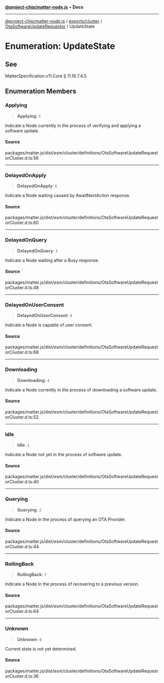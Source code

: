 [**@project-chip/matter-node.js**](../../../../../README.md) • **Docs**

***

[@project-chip/matter-node.js](../../../../../modules.md) / [exports/cluster](../../../README.md) / [OtaSoftwareUpdateRequestor](../README.md) / UpdateState

# Enumeration: UpdateState

## See

MatterSpecification.v11.Core § 11.19.7.4.5

## Enumeration Members

### Applying

> **Applying**: `5`

Indicate a Node currently in the process of verifying and applying a software update.

#### Source

packages/matter.js/dist/esm/cluster/definitions/OtaSoftwareUpdateRequestorCluster.d.ts:56

***

### DelayedOnApply

> **DelayedOnApply**: `6`

Indicate a Node waiting caused by AwaitNextAction response.

#### Source

packages/matter.js/dist/esm/cluster/definitions/OtaSoftwareUpdateRequestorCluster.d.ts:60

***

### DelayedOnQuery

> **DelayedOnQuery**: `3`

Indicate a Node waiting after a Busy response.

#### Source

packages/matter.js/dist/esm/cluster/definitions/OtaSoftwareUpdateRequestorCluster.d.ts:48

***

### DelayedOnUserConsent

> **DelayedOnUserConsent**: `8`

Indicate a Node is capable of user consent.

#### Source

packages/matter.js/dist/esm/cluster/definitions/OtaSoftwareUpdateRequestorCluster.d.ts:68

***

### Downloading

> **Downloading**: `4`

Indicate a Node currently in the process of downloading a software update.

#### Source

packages/matter.js/dist/esm/cluster/definitions/OtaSoftwareUpdateRequestorCluster.d.ts:52

***

### Idle

> **Idle**: `1`

Indicate a Node not yet in the process of software update.

#### Source

packages/matter.js/dist/esm/cluster/definitions/OtaSoftwareUpdateRequestorCluster.d.ts:40

***

### Querying

> **Querying**: `2`

Indicate a Node in the process of querying an OTA Provider.

#### Source

packages/matter.js/dist/esm/cluster/definitions/OtaSoftwareUpdateRequestorCluster.d.ts:44

***

### RollingBack

> **RollingBack**: `7`

Indicate a Node in the process of recovering to a previous version.

#### Source

packages/matter.js/dist/esm/cluster/definitions/OtaSoftwareUpdateRequestorCluster.d.ts:64

***

### Unknown

> **Unknown**: `0`

Current state is not yet determined.

#### Source

packages/matter.js/dist/esm/cluster/definitions/OtaSoftwareUpdateRequestorCluster.d.ts:36
